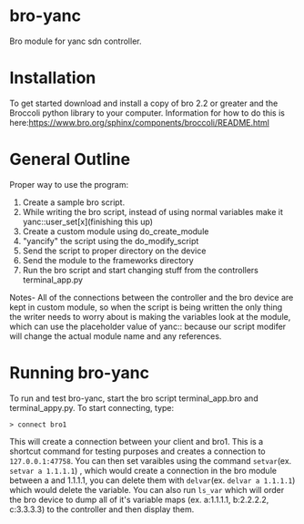 bro-yanc
========

Bro module for yanc sdn controller. 

Installation
============
To get started download and install a copy of bro 2.2 or greater and the Broccoli python library to your computer. Information for how to do this is here:https://www.bro.org/sphinx/components/broccoli/README.html

General Outline
===============
Proper way to use the program: 
1. Create a sample bro script. 
2. While writing the bro script, instead of using normal variables make it yanc::user_set[x](finishing this up)
3. Create a custom module using do_create_module
4. "yancify" the script using the do_modify_script
5. Send the script to proper directory on the device
6. Send the module to the frameworks directory 
7. Run the bro script and start changing stuff from the controllers terminal_app.py

Notes- All of the connections between the controller and the bro device are kept in custom module, so when the script is being written the only thing the writer needs to worry about is making the variables look at the module, which can use the placeholder value of yanc:: because our script modifer will change the actual module name and any references.

Running bro-yanc
================
To run and test bro-yanc, start the bro script terminal_app.bro and terminal_appy.py. To start connecting, type:

```> connect bro1```

This will create a connection between your client and bro1. This is a shortcut command for testing purposes and creates a connection to ```127.0.0.1:47758```. You can then set varaibles using the command ```setvar```(ex. ```setvar a 1.1.1.1```) , which would create a connection in the bro module between a and 1.1.1.1, you can delete them with ```delvar```(ex. ```delvar a 1.1.1.1```) which would delete the variable. You can also run ```ls_var``` which will order the bro device to dump all of it's variable maps (ex. a:1.1.1.1, b:2.2.2.2, c:3.3.3.3) to the controller and then display them. 




